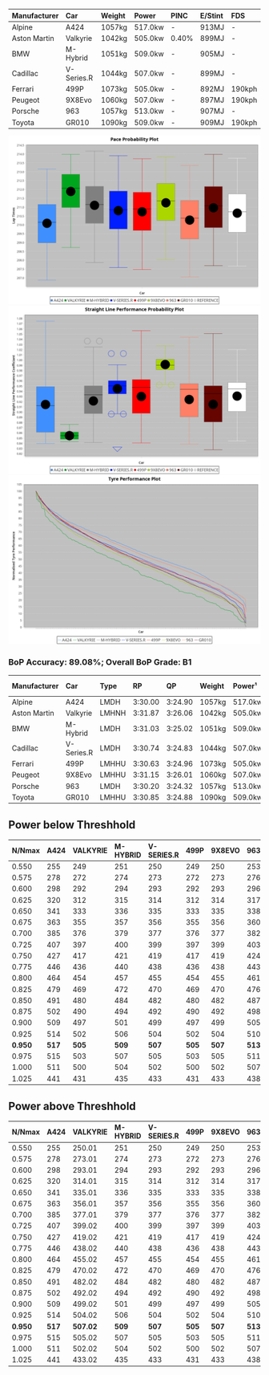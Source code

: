 | Manufacturer | Car        | Weight | Power   | PINC    | E/Stint | FDS     |
|:-|:-|:-|:-|:-|:-|:-|
| Alpine       | A424       | 1057kg | 517.0kw |    -    | 913MJ   |    -    |
| Aston Martin | Valkyrie   | 1042kg | 505.0kw | 0.40%   | 899MJ   |    -    |
| BMW          | M-Hybrid   | 1051kg | 509.0kw |    -    | 905MJ   |    -    |
| Cadillac     | V-Series.R | 1044kg | 507.0kw |    -    | 899MJ   |    -    |
| Ferrari      | 499P       | 1073kg | 505.0kw |    -    | 892MJ   | 190kph  |
| Peugeot      | 9X8Evo     | 1060kg | 507.0kw |    -    | 897MJ   | 190kph  |
| Porsche      | 963        | 1057kg | 513.0kw |    -    | 907MJ   |    -    |
| Toyota       | GR010      | 1090kg | 509.0kw |    -    | 909MJ   | 190kph  |

![PACECHART](./IMG/ACOMETHOD.png)
![STRAIGHTLINEPERFORMANCECHART](./IMG/ACOMETHOD_sp.png)
![TYREPERFORMANCECHART](./IMG/ACOMETHOD_tw.png)

### BoP Accuracy: 89.08%; Overall BoP Grade: B1
| Manufacturer | Car        | Type  | RP      | QP      | Weight | Power¹  | Threshhold | PINC    | Power²   | E/Stint | AVG Vmax  | FDS     | RDLC | L/Stint | BOP-Grade | Model Accuracy | Model Points | Match%  | SimDiff |
|:-|:-|:-|:-|:-|:-|:-|:-|:-|:-|:-|:-|:-|:-|:-|:-|:-|:-|:-|:-|
| Alpine       | A424       | LMDH  | 3:30.00 | 3:24.90 | 1057kg | 517.0kw | 210.0kph   |    -    | 517.00kw |  913MJ  | 319.58kph |    -    | 1.02 | 12      | -B2       | 98.94%         | 2047         | 82.75%  | -0.39   |
| Aston Martin | Valkyrie   | LMHNH | 3:31.87 | 3:26.06 | 1042kg | 505.0kw | 210.0kph   | 0.40%   | 507.00kw |  899MJ  | 308.55kph |    -    | 1.05 | 12      | +E1       | 100.00%        | 247          | 55.39%  | #       |
| BMW          | M-Hybrid   | LMDH  | 3:31.03 | 3:25.02 | 1051kg | 509.0kw | 210.0kph   |    -    | 509.00kw |  905MJ  | 321.19kph |    -    | 1.02 | 12      | ~A1       | 98.84%         | 3070         | 100.00% | -0.13   |
| Cadillac     | V-Series.R | LMDH  | 3:30.74 | 3:24.83 | 1044kg | 507.0kw | 210.0kph   |    -    | 507.00kw |  899MJ  | 323.30kph |    -    | 1.03 | 12      | ~A1       | 98.94%         | 5427         | 96.62%  | +0.15   |
| Ferrari      | 499P       | LMHHU | 3:30.63 | 3:24.96 | 1073kg | 505.0kw | 210.0kph   |    -    | 505.00kw |  892MJ  | 320.22kph | 190kph  | 1.04 | 12      | ~A1       | 100.00%        | 6554         | 97.43%  | +0.57   |
| Peugeot      | 9X8Evo     | LMHHU | 3:31.15 | 3:26.01 | 1060kg | 507.0kw | 210.0kph   |    -    | 507.00kw |  897MJ  | 332.65kph | 190kph  | 0.99 | 12      | ~A1       | 100.00%        | 1457         | 95.11%  | +0.54   |
| Porsche      | 963        | LMDH  | 3:30.20 | 3:24.32 | 1057kg | 513.0kw | 210.0kph   |    -    | 513.00kw |  907MJ  | 320.86kph |    -    | 1.02 | 12      | -B1       | 99.91%         | 14205        | 87.35%  | +0.50   |
| Toyota       | GR010      | LMHHU | 3:30.85 | 3:24.88 | 1090kg | 509.0kw | 210.0kph   |    -    | 509.00kw |  909MJ  | 317.00kph | 190kph  | 1.01 | 12      | ~A1       | 99.73%         | 4795         | 98.04%  | +0.49   |

## Power below Threshhold
| N/Nmax    | A424    | VALKYRIE | M-HYBRID | V-SERIES.R | 499P    | 9X8EVO  | 963     | GR010   |
|:-|:-|:-|:-|:-|:-|:-|:-|:-|
|  0.550    |  255    |  249     |  251     |  250       |  249    |  250    |  253    |  251    |
|  0.575    |  278    |  272     |  274     |  273       |  272    |  273    |  276    |  274    |
|  0.600    |  298    |  292     |  294     |  293       |  292    |  293    |  296    |  294    |
|  0.625    |  320    |  312     |  315     |  314       |  312    |  314    |  317    |  315    |
|  0.650    |  341    |  333     |  336     |  335       |  333    |  335    |  338    |  336    |
|  0.675    |  363    |  355     |  357     |  356       |  355    |  356    |  360    |  357    |
|  0.700    |  385    |  376     |  379     |  377       |  376    |  377    |  382    |  379    |
|  0.725    |  407    |  397     |  400     |  399       |  397    |  399    |  403    |  400    |
|  0.750    |  427    |  417     |  421     |  419       |  417    |  419    |  424    |  421    |
|  0.775    |  446    |  436     |  440     |  438       |  436    |  438    |  443    |  440    |
|  0.800    |  464    |  454     |  457     |  455       |  454    |  455    |  461    |  457    |
|  0.825    |  479    |  469     |  472     |  470       |  469    |  470    |  476    |  472    |
|  0.850    |  491    |  480     |  484     |  482       |  480    |  482    |  487    |  484    |
|  0.875    |  502    |  490     |  494     |  492       |  490    |  492    |  498    |  494    |
|  0.900    |  509    |  497     |  501     |  499       |  497    |  499    |  505    |  501    |
|  0.925    |  514    |  502     |  506     |  504       |  502    |  504    |  510    |  506    |
| **0.950** | **517** | **505**  | **509**  | **507**    | **505** | **507** | **513** | **509** |
|  0.975    |  515    |  503     |  507     |  505       |  503    |  505    |  511    |  507    |
|  1.000    |  511    |  500     |  504     |  502       |  500    |  502    |  507    |  504    |
|  1.025    |  441    |  431     |  435     |  433       |  431    |  433    |  438    |  435    |

## Power above Threshhold
| N/Nmax    | A424    | VALKYRIE   | M-HYBRID | V-SERIES.R | 499P    | 9X8EVO  | 963     | GR010   |
|:-|:-|:-|:-|:-|:-|:-|:-|:-|
|  0.550    |  255    |  250.01    |  251     |  250       |  249    |  250    |  253    |  251    |
|  0.575    |  278    |  273.01    |  274     |  273       |  272    |  273    |  276    |  274    |
|  0.600    |  298    |  293.01    |  294     |  293       |  292    |  293    |  296    |  294    |
|  0.625    |  320    |  314.01    |  315     |  314       |  312    |  314    |  317    |  315    |
|  0.650    |  341    |  335.01    |  336     |  335       |  333    |  335    |  338    |  336    |
|  0.675    |  363    |  356.01    |  357     |  356       |  355    |  356    |  360    |  357    |
|  0.700    |  385    |  377.01    |  379     |  377       |  376    |  377    |  382    |  379    |
|  0.725    |  407    |  399.02    |  400     |  399       |  397    |  399    |  403    |  400    |
|  0.750    |  427    |  419.02    |  421     |  419       |  417    |  419    |  424    |  421    |
|  0.775    |  446    |  438.02    |  440     |  438       |  436    |  438    |  443    |  440    |
|  0.800    |  464    |  455.02    |  457     |  455       |  454    |  455    |  461    |  457    |
|  0.825    |  479    |  470.02    |  472     |  470       |  469    |  470    |  476    |  472    |
|  0.850    |  491    |  482.02    |  484     |  482       |  480    |  482    |  487    |  484    |
|  0.875    |  502    |  492.02    |  494     |  492       |  490    |  492    |  498    |  494    |
|  0.900    |  509    |  499.02    |  501     |  499       |  497    |  499    |  505    |  501    |
|  0.925    |  514    |  504.02    |  506     |  504       |  502    |  504    |  510    |  506    |
| **0.950** | **517** | **507.02** | **509**  | **507**    | **505** | **507** | **513** | **509** |
|  0.975    |  515    |  505.02    |  507     |  505       |  503    |  505    |  511    |  507    |
|  1.000    |  511    |  502.02    |  504     |  502       |  500    |  502    |  507    |  504    |
|  1.025    |  441    |  433.02    |  435     |  433       |  431    |  433    |  438    |  435    |
